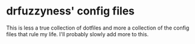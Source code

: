 # drfuzzyness' config files

This is less a true collection of dotfiles and more a collection of the config files that rule my life. I'll probably slowly add more to this.
